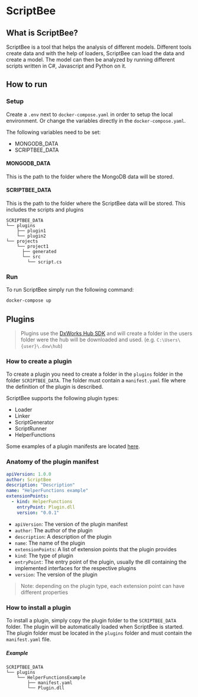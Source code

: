 ﻿# ScriptBee

## What is ScriptBee?

ScriptBee is a tool that helps the analysis of different models. Different tools create data and with the help of
loaders, ScriptBee can load the data and create a model. The model can then be analyzed by running different scripts
written in C#, Javascript and Python on it.

## How to run

### Setup

Create a `.env` next to `docker-compose.yaml` in order to setup the local environment.
Or change the variables directly in the `docker-compose.yaml`.

The following variables need to be set:

- MONGODB_DATA
- SCRIPTBEE_DATA

#### MONGODB_DATA

This is the path to the folder where the MongoDB data will be stored.

#### SCRIPTBEE_DATA

This is the path to the folder where the ScriptBee data will be stored. This includes the scripts and plugins

```
SCRIPTBEE_DATA
└── plugins
    ├── plugin1
    └── plugin2
└── projects
    └── project1
      ├── generated
      └── src
        └── script.cs
```

### Run

To run ScriptBee simply run the following command:

```bash
docker-compose up
```

## Plugins

> Plugins use the [DxWorks Hub SDK](https://github.com/dxworks/dxworks-hub-sdk) and will create a folder in the users
> folder were the hub will be downloaded and used. (e.g. `C:\Users\{user}\.dxw\hub`)

### How to create a plugin

To create a plugin you need to create a folder in the `plugins` folder in the folder `SCRIPTBEE_DATA`. The folder must
contain a `manifest.yaml` file where the definition of the plugin is described.

ScriptBee supports the following plugin types:

- Loader
- Linker
- ScriptGenerator
- ScriptRunner
- HelperFunctions

[//]: # (- UI)

[//]: # (> Note: the `UI` plugin type is not yet fully implemented)

Some examples of a plugin manifests are located [here](ScriptBee.Tests/Plugin/Manifest/TestData).

### Anatomy of the plugin manifest

```yaml
apiVersion: 1.0.0
author: ScriptBee
description: "Description"
name: "HelperFunctions example"
extensionPoints:
  - kind: HelperFunctions
    entryPoint: Plugin.dll
    version: "0.0.1"
```

- `apiVersion`: The version of the plugin manifest
- `author`: The author of the plugin
- `description`: A description of the plugin
- `name`: The name of the plugin
- `extensionPoints`: A list of extension points that the plugin provides
- `kind`: The type of plugin
- `entryPoint`: The entry point of the plugin, usually the dll containing the implemented interfaces for the respective
  plugins
- `version`: The version of the plugin

> Note: depending on the plugin type, each extension point can have different properties

### How to install a plugin

To install a plugin, simply copy the plugin folder to the `SCRIPTBEE_DATA` folder. The plugin will be automatically
loaded when ScriptBee is started.
The plugin folder must be located in the `plugins` folder and must contain the `manifest.yaml` file.

##### Example

```
SCRIPTBEE_DATA
└── plugins
    └── HelperFunctionsExample
        ├── manifest.yaml
        └── Plugin.dll
```
